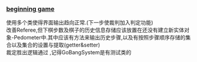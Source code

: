 ### [beginning game](http://on-img.com/chart_image/5b46e559e4b054aa54b32899.png)

 使用多个类使得界面输出趋向正常.(下一步使裁判加入判定功能) <br>
 改善Referee,但下棋步数及棋子的历史信息存储应该放置在还没有建立新实体对象-Pedometer中.其中应该有方法来输出历史步骤,以及有按照步骤顺序存储的集合以及集合的设置与提取(getter&setter)<br>
 裁定胜出逻辑通过 ,记得GoBangSystem是有测试类的 <br>
